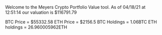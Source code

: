 Welcome to the Meyers Crypto Portfolio Value tool. 
As of 04/18/21 at 12:51:14 our valuation is $116791.79 

BTC Price = $55332.58
 ETH Price = $2156.5
BTC Holdings = 1.06BTC
 ETH holdings = 26.960005962ETH 
